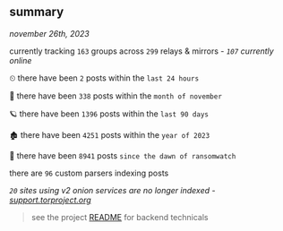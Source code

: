 
## summary
_november 26th, 2023_

currently tracking `163` groups across `299` relays & mirrors - _`107` currently online_

⏲ there have been `2` posts within the `last 24 hours`

🦈 there have been `338` posts within the `month of november`

🪐 there have been `1396` posts within the `last 90 days`

🏚 there have been `4251` posts within the `year of 2023`

🦕 there have been `8941` posts `since the dawn of ransomwatch`

there are `96` custom parsers indexing posts

_`20` sites using v2 onion services are no longer indexed - [support.torproject.org](https://support.torproject.org/onionservices/v2-deprecation/)_

> see the project [README](https://github.com/joshhighet/ransomwatch#ransomwatch--) for backend technicals
